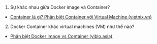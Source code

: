 1. Sự khác nhau giữa Docker image và Container? 
- [Container là gì? Phân biệt Container với Virtual Machine (vietnix.vn)](https://vietnix.vn/container-la-gi/)

2. Docker Container khác virtual machines (VM) như thế nào?
- [Phân biệt Docker image vs Container (viblo.asia)](https://viblo.asia/p/phan-biet-docker-image-vs-container-bJzKmz4wZ9N)

